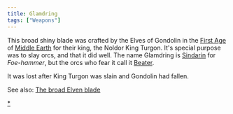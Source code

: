 ```yaml
---
title: Glamdring
tags: ["Weapons"]
---
```

This broad shiny blade was crafted by the Elves of Gondolin in the
[First Age](First_Age "wikilink") of [Middle
Earth](Middle_Earth "wikilink") for their king, the Noldor King Turgon.
It's special purpose was to slay orcs, and that it did well. The name
Glamdring is [Sindarin](Sindarin "wikilink") for *Foe-hammer*, but the
orcs who fear it call it [Beater](Beater "wikilink").

It was lost after King Turgon was slain and Gondolin had fallen.

See also: [The broad Elven blade](The_broad_Elven_blade "wikilink")

[\*](Category:_Slashing_weapons "wikilink")